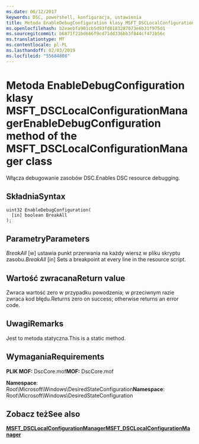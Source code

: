 ```yaml
---
ms.date: 06/12/2017
keywords: DSC, powershell, konfiguracja, ustawienia
title: Metoda EnableDebugConfiguration klasy MSFT_DSCLocalConfigurationManager
ms.openlocfilehash: b2eaebfa901cb5d93fd0183287073e6b31f975d1
ms.sourcegitcommit: b6871f21bd666f9cd71dd336bb3f844cf472b56c
ms.translationtype: MT
ms.contentlocale: pl-PL
ms.lasthandoff: 02/03/2019
ms.locfileid: "55684808"
---
```

# <a name="enabledebugconfiguration-method-of-the-msftdsclocalconfigurationmanager-class"></a><span data-ttu-id="3ede4-103">Metoda EnableDebugConfiguration klasy MSFT_DSCLocalConfigurationManager</span><span class="sxs-lookup"><span data-stu-id="3ede4-103">EnableDebugConfiguration method of the MSFT_DSCLocalConfigurationManager class</span></span>

<span data-ttu-id="3ede4-104">Włącza debugowanie zasobów DSC.</span><span class="sxs-lookup"><span data-stu-id="3ede4-104">Enables DSC resource debugging.</span></span>

## <a name="syntax"></a><span data-ttu-id="3ede4-105">Składnia</span><span class="sxs-lookup"><span data-stu-id="3ede4-105">Syntax</span></span>

```mof
uint32 EnableDebugConfiguration(
  [in] boolean BreakAll
);
```

## <a name="parameters"></a><span data-ttu-id="3ede4-106">Parametry</span><span class="sxs-lookup"><span data-stu-id="3ede4-106">Parameters</span></span>

<span data-ttu-id="3ede4-107">*BreakAll* \[w\] ustawia punkt przerwania na każdy wiersz w pliku skryptu zasobu.</span><span class="sxs-lookup"><span data-stu-id="3ede4-107">*BreakAll* \[in\] Sets a breakpoint at every line in the resource script.</span></span>

## <a name="return-value"></a><span data-ttu-id="3ede4-108">Wartość zwracana</span><span class="sxs-lookup"><span data-stu-id="3ede4-108">Return value</span></span>

<span data-ttu-id="3ede4-109">Zwraca wartość zero w przypadku powodzenia; w przeciwnym razie zwraca kod błędu.</span><span class="sxs-lookup"><span data-stu-id="3ede4-109">Returns zero on success; otherwise returns an error code.</span></span>

## <a name="remarks"></a><span data-ttu-id="3ede4-110">Uwagi</span><span class="sxs-lookup"><span data-stu-id="3ede4-110">Remarks</span></span>

<span data-ttu-id="3ede4-111">Jest to metoda statyczna.</span><span class="sxs-lookup"><span data-stu-id="3ede4-111">This is a static method.</span></span>

## <a name="requirements"></a><span data-ttu-id="3ede4-112">Wymagania</span><span class="sxs-lookup"><span data-stu-id="3ede4-112">Requirements</span></span>

<span data-ttu-id="3ede4-113">**PLIK MOF:** DscCore.mof</span><span class="sxs-lookup"><span data-stu-id="3ede4-113">**MOF:** DscCore.mof</span></span>

<span data-ttu-id="3ede4-114">**Namespace**: Root\Microsoft\Windows\DesiredStateConfiguration</span><span class="sxs-lookup"><span data-stu-id="3ede4-114">**Namespace**: Root\Microsoft\Windows\DesiredStateConfiguration</span></span>

## <a name="see-also"></a><span data-ttu-id="3ede4-115">Zobacz też</span><span class="sxs-lookup"><span data-stu-id="3ede4-115">See also</span></span>

[<span data-ttu-id="3ede4-116">**MSFT_DSCLocalConfigurationManager**</span><span class="sxs-lookup"><span data-stu-id="3ede4-116">**MSFT_DSCLocalConfigurationManager**</span></span>](msft-dsclocalconfigurationmanager.md)